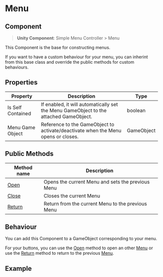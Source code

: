 # Menu

## Component
> **Unity Component**: Simple Menu Controller > Menu

This Component is the base for constructing menus.

If you want to have a custom behaviour for your menu, you can inherint from this base class and override the public methods for custom behaviours.

## Properties
| Property | Description | Type |
|----------|-------------|------|
| Is Self Contained | If enabled, it will automatically set the Menu GameObject to the attached GameObject. | boolean
| Menu Game Object | Reference to the GameObject to activate/deactivate when the Menu opens or closes. | GameObject

## Public Methods
| Method name | Description |
|-------------|-------------|
| [Open](Menu.Open) | Opens the current Menu and sets the previous Menu
| [Close](Menu.Close) | Closes the current Menu
| [Return](Menu.Return) | Return from the current Menu to the previous Menu

## Behaviour
You can add this Component to a GameObject corresponding to your menu.

For your buttons, you can use the [Open](Menu.Open) method to open an other [Menu](Menu) or use the [Return](Menu.Return) method to return to the previous [Menu](Menu).

## Example